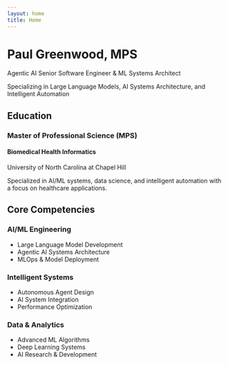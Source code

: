 ```yaml
---
layout: home
title: Home
---
```


<div class="hero">
    <h1>Paul Greenwood, MPS</h1>
    <p class="hero-subtitle">Agentic AI Senior Software Engineer & ML Systems Architect</p>
    <p class="hero-description">Specializing in Large Language Models, AI Systems Architecture, and Intelligent Automation</p>
</div>

<div class="education-section">
    <div class="education-card">
        <div class="education-header">
            <i class="fas fa-graduation-cap"></i>
            <h2>Education</h2>
        </div>
        <div class="education-content">
            <div class="degree">
                <h3>Master of Professional Science (MPS)</h3>
                <h4>Biomedical Health Informatics</h4>
                <p class="institution">University of North Carolina at Chapel Hill</p>
                <p class="degree-description">Specialized in AI/ML systems, data science, and intelligent automation with a focus on healthcare applications.</p>
            </div>
        </div>
    </div>
</div>

<div class="expertise">
    <h2>Core Competencies</h2>
    <div class="expertise-grid">
        <div class="expertise-card">
            <h3>AI/ML Engineering</h3>
            <ul>
                <li>Large Language Model Development</li>
                <li>Agentic AI Systems Architecture</li>
                <li>MLOps & Model Deployment</li>
            </ul>
        </div>
        <div class="expertise-card">
            <h3>Intelligent Systems</h3>
            <ul>
                <li>Autonomous Agent Design</li>
                <li>AI System Integration</li>
                <li>Performance Optimization</li>
            </ul>
        </div>
        <div class="expertise-card">
            <h3>Data & Analytics</h3>
            <ul>
                <li>Advanced ML Algorithms</li>
                <li>Deep Learning Systems</li>
                <li>AI Research & Development</li>
            </ul>
        </div>
    </div>
</div> 
